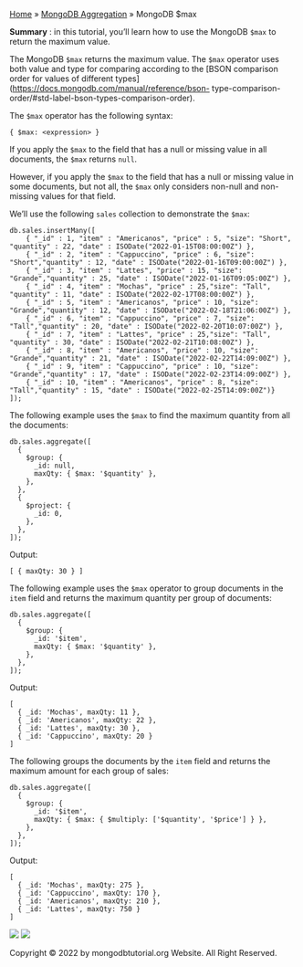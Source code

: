 

[Home](https://www.mongodbtutorial.org/) » [MongoDB
Aggregation](https://www.mongodbtutorial.org/mongodb-aggregation/) » MongoDB
$max



 **Summary** : in this tutorial, you’ll learn how to use the MongoDB `$max` to
return the maximum value.



The MongoDB `$max` returns the maximum value. The `$max` operator uses both
value and type for comparing according to the [BSON comparison order for
values of different types](https://docs.mongodb.com/manual/reference/bson-
type-comparison-order/#std-label-bson-types-comparison-order).



The `$max` operator has the following syntax:


    
    
    { $max: <expression> }



If you apply the `$max` to the field that has a null or missing value in all
documents, the `$max` returns `null`.



However, if you apply the `$max` to the field that has a null or missing value
in some documents, but not all, the `$max` only considers non-null and non-
missing values for that field.



We’ll use the following `sales` collection to demonstrate the `$max`:


    
    
    db.sales.insertMany([
    	{ "_id" : 1, "item" : "Americanos", "price" : 5, "size": "Short", "quantity" : 22, "date" : ISODate("2022-01-15T08:00:00Z") },
    	{ "_id" : 2, "item" : "Cappuccino", "price" : 6, "size": "Short","quantity" : 12, "date" : ISODate("2022-01-16T09:00:00Z") },
    	{ "_id" : 3, "item" : "Lattes", "price" : 15, "size": "Grande","quantity" : 25, "date" : ISODate("2022-01-16T09:05:00Z") },
    	{ "_id" : 4, "item" : "Mochas", "price" : 25,"size": "Tall", "quantity" : 11, "date" : ISODate("2022-02-17T08:00:00Z") },
    	{ "_id" : 5, "item" : "Americanos", "price" : 10, "size": "Grande","quantity" : 12, "date" : ISODate("2022-02-18T21:06:00Z") },
    	{ "_id" : 6, "item" : "Cappuccino", "price" : 7, "size": "Tall","quantity" : 20, "date" : ISODate("2022-02-20T10:07:00Z") },
    	{ "_id" : 7, "item" : "Lattes", "price" : 25,"size": "Tall", "quantity" : 30, "date" : ISODate("2022-02-21T10:08:00Z") },
    	{ "_id" : 8, "item" : "Americanos", "price" : 10, "size": "Grande","quantity" : 21, "date" : ISODate("2022-02-22T14:09:00Z") },
    	{ "_id" : 9, "item" : "Cappuccino", "price" : 10, "size": "Grande","quantity" : 17, "date" : ISODate("2022-02-23T14:09:00Z") },
    	{ "_id" : 10, "item" : "Americanos", "price" : 8, "size": "Tall","quantity" : 15, "date" : ISODate("2022-02-25T14:09:00Z")}
    ]);



The following example uses the `$max` to find the maximum quantity from all
the documents:


    
    
    db.sales.aggregate([
      {
        $group: {
          _id: null,
          maxQty: { $max: '$quantity' },
        },
      },
      {
        $project: {
          _id: 0,
        },
      },
    ]);
    



Output:


    
    
    [ { maxQty: 30 } ]



The following example uses the `$max` operator to group documents in the
`item` field and returns the maximum quantity per group of documents:


    
    
    db.sales.aggregate([
      {
        $group: {
          _id: '$item',
          maxQty: { $max: '$quantity' },
        },
      },
    ]);



Output:


    
    
    [
      { _id: 'Mochas', maxQty: 11 },
      { _id: 'Americanos', maxQty: 22 },
      { _id: 'Lattes', maxQty: 30 },
      { _id: 'Cappuccino', maxQty: 20 }
    ]



The following groups the documents by the `item` field and returns the maximum
amount for each group of sales:


    
    
    db.sales.aggregate([
      {
        $group: {
          _id: '$item',
          maxQty: { $max: { $multiply: ['$quantity', '$price'] } },
        },
      },
    ]);



Output:


    
    
    [
      { _id: 'Mochas', maxQty: 275 },
      { _id: 'Cappuccino', maxQty: 170 },
      { _id: 'Americanos', maxQty: 210 },
      { _id: 'Lattes', maxQty: 750 }
    ]

![](https://www.mongodbtutorial.org/wp-content/themes/evolution/img/left.svg)
![](https://www.mongodbtutorial.org/wp-content/themes/evolution/img/right.svg)


Copyright © 2022 by mongodbtutorial.org Website. All Right Reserved.

